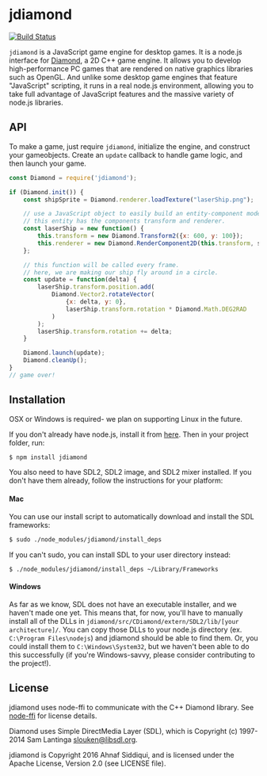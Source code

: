 # jdiamond
[![Build Status](https://travis-ci.org/polymergames/jdiamond.svg?branch=master)](https://travis-ci.org/polymergames/jdiamond)

`jdiamond` is a JavaScript game engine for desktop games. It is a node.js interface for [Diamond](https://github.com/polymergames/Diamond), a 2D C++ game engine. It allows you to develop high-performance PC games that are rendered on native graphics libraries such as OpenGL. And unlike some desktop game engines that feature "JavaScript" scripting, it runs in a real node.js environment, allowing you to take full advantage of JavaScript features and the massive variety of node.js libraries.

## API

To make a game, just require `jdiamond`, initialize the engine, and construct your gameobjects. Create an `update` callback to handle game logic, and then launch your game.

``` js
const Diamond = require('jdiamond');

if (Diamond.init()) {
    const shipSprite = Diamond.renderer.loadTexture("laserShip.png");

    // use a JavaScript object to easily build an entity-component model.
    // this entity has the components transform and renderer.
    const laserShip = new function() {
        this.transform = new Diamond.Transform2({x: 600, y: 100});
        this.renderer = new Diamond.RenderComponent2D(this.transform, shipSprite);
    };

    // this function will be called every frame.
    // here, we are making our ship fly around in a circle.
    const update = function(delta) {
        laserShip.transform.position.add(
            Diamond.Vector2.rotateVector(
                {x: delta, y: 0},
                laserShip.transform.rotation * Diamond.Math.DEG2RAD
            )
        );
        laserShip.transform.rotation += delta;
    }

    Diamond.launch(update);
    Diamond.cleanUp();
}
// game over!
```

## Installation

OSX or Windows is required- we plan on supporting Linux in the future.

If you don't already have node.js, install it from [here](https://nodejs.org/en/).
Then in your project folder, run:

``` bash
$ npm install jdiamond
```

You also need to have SDL2, SDL2 image, and SDL2 mixer installed. If you don't have them already, follow the instructions for your platform:

#### Mac

You can use our install script to automatically download and install the SDL frameworks:

``` bash
$ sudo ./node_modules/jdiamond/install_deps
```

If you can't sudo, you can install SDL to your user directory instead:

```
$ ./node_modules/jdiamond/install_deps ~/Library/Frameworks
```

#### Windows

As far as we know, SDL does not have an executable installer, and we haven't made one yet. This means that, for now, you'll have to manually install all of the DLLs in `jdiamond/src/CDiamond/extern/SDL2/lib/[your architecture]/`. You can copy those DLLs to your node.js directory (ex. `C:\Program Files\nodejs`) and jdiamond should be able to find them. Or, you could install them to `C:\Windows\System32`, but we haven't been able to do this successfully (if you're Windows-savvy, please consider contributing to the project!).

License
-------

jdiamond uses node-ffi to communicate with the C++ Diamond library. See [node-ffi](https://github.com/node-ffi/node-ffi) for license details.

Diamond uses Simple DirectMedia Layer (SDL), which is Copyright (c) 1997-2014 Sam Lantinga <slouken@libsdl.org>.

jdiamond is Copyright 2016 Ahnaf Siddiqui, and is licensed under the Apache License, Version 2.0 (see LICENSE file).

